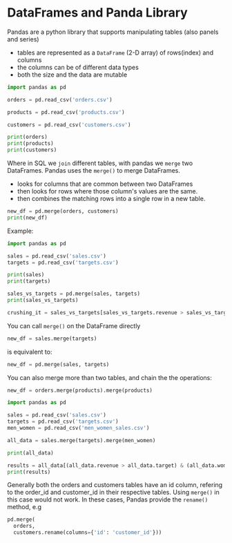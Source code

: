 # DataFrames and Panda Library

Pandas are a python library that supports manipulating tables (also panels and series)

- tables are represented as a `DataFrame` (2-D array) of rows(index) and columns
- the columns can be of different data types
- both the size and the data are mutable

```py
import pandas as pd

orders = pd.read_csv('orders.csv')

products = pd.read_csv('products.csv')

customers = pd.read_csv('customers.csv')

print(orders)
print(products)
print(customers)
```

Where in SQL we `join` different tables, with pandas we `merge` two DataFrames.
Pandas uses the `merge()` to merge DataFrames.

- looks for columns that are common between two DataFrames
- then looks for rows where those column's values are the same.
- then combines the matching rows into a single row in a new table.

```py
new_df = pd.merge(orders, customers)
print(new_df)
```

Example:

```py
import pandas as pd

sales = pd.read_csv('sales.csv')
targets = pd.read_csv('targets.csv')

print(sales)
print(targets)

sales_vs_targets = pd.merge(sales, targets)
print(sales_vs_targets)

crushing_it = sales_vs_targets[sales_vs_targets.revenue > sales_vs_targets.target]
```

You can call `merge()` on the DataFrame directly

```py
new_df = sales.merge(targets)
```

is equivalent to:

```py
new_df = pd.merge(sales, targets)
```

You can also merge more than two tables, and chain the the operations:

```py
new_df = orders.merge(products).merge(products)
```

```py
import pandas as pd

sales = pd.read_csv('sales.csv')
targets = pd.read_csv('targets.csv')
men_women = pd.read_csv('men_women_sales.csv')

all_data = sales.merge(targets).merge(men_women)

print(all_data)

results = all_data[(all_data.revenue > all_data.target) & (all_data.women > all_data.men)]
print(results)
```

Generally both the orders and customers tables have an id column, refering to the order_id and customer_id in their respective tables. Using `merge()` in this case would not work. In these cases, Pandas provide the `rename()` method, e.g

```py
pd.merge(
  orders,
  customers.rename(columns={'id': 'customer_id'}))
```
